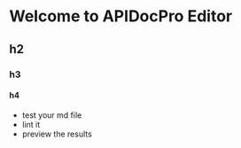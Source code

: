 # Welcome to APIDocPro Editor
## h2
### h3
#### h4

- test your md file
- lint it
- preview the results
